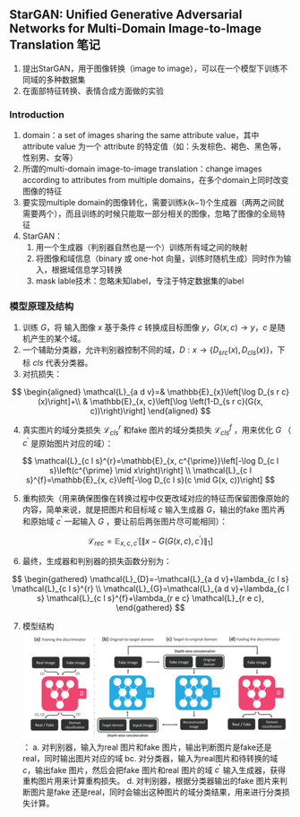 <!--
 * @Author: error: git config user.name && git config user.email & please set dead value or install git
 * @Date: 2022-07-08 10:14:21
 * @LastEditors: error: git config user.name && git config user.email & please set dead value or install git
 * @LastEditTime: 2022-07-11 14:01:39
 * @FilePath: \PA\starGAN.md
 * @Description: 这是默认设置,请设置`customMade`, 打开koroFileHeader查看配置 进行设置: https://github.com/OBKoro1/koro1FileHeader/wiki/%E9%85%8D%E7%BD%AE
-->

## StarGAN: Unified Generative Adversarial Networks for Multi-Domain Image-to-Image Translation 笔记

1. 提出StarGAN，用于图像转换（image to image），可以在一个模型下训练不同域的多种数据集
2. 在面部特征转换、表情合成方面做的实验

### Introduction

1. domain：a set of images sharing the same attribute value，其中 attribute value 为一个 attribute 的特定值（如：头发棕色、褐色、黑色等，性别男、女等）
2. 所谓的multi-domain image-to-image translation：change images according to attributes from multiple domains，在多个domain上同时改变图像的特征
3. 要实现multiple domain的图像转化，需要训练k(k−1)个生成器（两两之间就需要两个），而且训练的时候只能取一部分相关的图像，忽略了图像的全局特征
4. StarGAN：
   1. 用一个生成器（判别器自然也是一个）训练所有域之间的映射
   2. 将图像和域信息（binary 或 one-hot 向量，训练时随机生成）同时作为输入，根据域信息学习转换
   3. mask lable技术：忽略未知label，专注于特定数据集的label

### 模型原理及结构

1. 训练 $G$，将 输入图像 $x$ 基于条件 $c$ 转换成目标图像 $y$，$G(x,c) \rightarrow y$，$c$ 是随机产生的某个域。
2. 一个辅助分类器，允许判别器控制不同的域，$D: x \rightarrow\left\{D_{s r c}(x), D_{c l s}(x)\right\}$，下标 $cls$ 代表分类器。
3. 对抗损失：

$$
\begin{aligned}
\mathcal{L}_{a d v}=& \mathbb{E}_{x}\left[\log D_{s r c}(x)\right]+\\
& \mathbb{E}_{x, c}\left[\log \left(1-D_{s r c}(G(x, c))\right)\right]
\end{aligned}
$$

4. 真实图片的域分类损失 $\mathcal{L}_{c l s}^{r}$ 和fake 图片的域分类损失 $\mathcal{L}_{c l s}^{f}$ ，用来优化 $G$ （ $c^\prime$ 是原始图片对应的域）：

$$
\mathcal{L}_{c l s}^{r}=\mathbb{E}_{x, c^{\prime}}\left[-\log D_{c l s}\left(c^{\prime} \mid x\right)\right] \\
\mathcal{L}_{c l s}^{f}=\mathbb{E}_{x, c}\left[-\log D_{c l s}(c \mid G(x, c))\right]
$$

5. 重构损失（用来确保图像在转换过程中仅更改域对应的特征而保留图像原始的内容，简单来说，就是把图片和目标域 $c$ 输入生成器 $G$，输出的fake 图片再和原始域 $c^\prime$ 一起输入 $G$ ，要让前后两张图片尽可能相同）：

$$
\mathcal{L}_{r e c}=\mathbb{E}_{x, c, c^{\prime}}\left[\left\|x-G\left(G(x, c), c^{\prime}\right)\right\|_{1}\right]
$$

6. 最终，生成器和判别器的损失函数分别为：

$$
\begin{gathered}
\mathcal{L}_{D}=-\mathcal{L}_{a d v}+\lambda_{c l s} \mathcal{L}_{c l s}^{r} \\
\mathcal{L}_{G}=\mathcal{L}_{a d v}+\lambda_{c l s} \mathcal{L}_{c l s}^{f}+\lambda_{r e c} \mathcal{L}_{r e c},
\end{gathered}
$$

7. 模型结构![1657251499604](image/starGAN/1657251499604.png)：
   a. 对判别器，输入为real 图片和fake 图片，输出判断图片是fake还是real，同时输出图片对应的域
   bc. 对分类器，输入为real图片和待转换的域 $c$，输出fake 图片，然后会把fake 图片和real 图片的域 $c^\prime$ 输入生成器，获得重构图片用来计算重构损失。
   d. 对判别器，根据分类器输出的fake 图片来判断图片是fake 还是real，同时会输出这种图片的域分类结果，用来进行分类损失计算。
